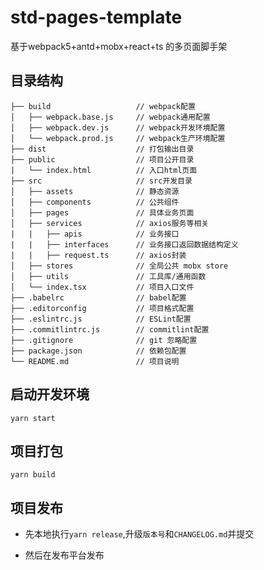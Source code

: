 # std-pages-template  

基于webpack5+antd+mobx+react+ts 的多页面脚手架

## 目录结构

```Text
├── build                   // webpack配置
│   ├── webpack.base.js     // webpack通用配置
│   ├── webpack.dev.js      // webpack开发环境配置
│   └── webpack.prod.js     // webpack生产环境配置
├── dist                    // 打包输出目录
├── public                  // 项目公开目录
|   └── index.html          // 入口html页面
├── src                     // src开发目录
│   ├── assets              // 静态资源
│   ├── components          // 公共组件
│   ├── pages               // 具体业务页面
│   ├── services            // axios服务等相关
|   |   ├── apis            // 业务接口
|   |   ├── interfaces      // 业务接口返回数据结构定义
|   |   ├── request.ts      // axios封装
│   ├── stores              // 全局公共 mobx store
│   ├── utils               // 工具库/通用函数
│   └── index.tsx           // 项目入口文件
├── .babelrc                // babel配置
├── .editorconfig           // 项目格式配置
├── .eslintrc.js            // ESLint配置
├── .commitlintrc.js        // commitlint配置
├── .gitignore              // git 忽略配置
├── package.json            // 依赖包配置
└── README.md               // 项目说明
```

## 启动开发环境

```shell
yarn start
```

## 项目打包

```shell
yarn build
```

## 项目发布

- 先本地执行`yarn release`,升级`版本号`和`CHANGELOG.md`并提交

- 然后在发布平台发布
